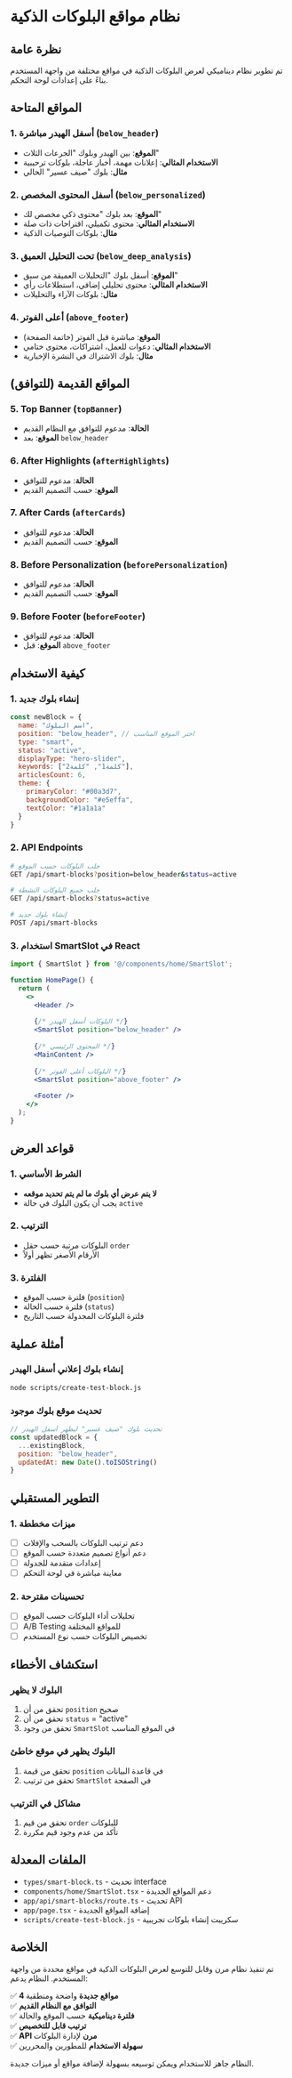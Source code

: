 # نظام مواقع البلوكات الذكية

## نظرة عامة

تم تطوير نظام ديناميكي لعرض البلوكات الذكية في مواقع مختلفة من واجهة المستخدم بناءً على إعدادات لوحة التحكم.

## المواقع المتاحة

### 1. أسفل الهيدر مباشرة (`below_header`)
- **الموقع**: بين الهيدر وبلوك "الجرعات الثلاث"
- **الاستخدام المثالي**: إعلانات مهمة، أخبار عاجلة، بلوكات ترحيبية
- **مثال**: بلوك "صيف عسير" الحالي

### 2. أسفل المحتوى المخصص (`below_personalized`)
- **الموقع**: بعد بلوك "محتوى ذكي مخصص لك"
- **الاستخدام المثالي**: محتوى تكميلي، اقتراحات ذات صلة
- **مثال**: بلوكات التوصيات الذكية

### 3. تحت التحليل العميق (`below_deep_analysis`)
- **الموقع**: أسفل بلوك "التحليلات العميقة من سبق"
- **الاستخدام المثالي**: محتوى تحليلي إضافي، استطلاعات رأي
- **مثال**: بلوكات الآراء والتحليلات

### 4. أعلى الفوتر (`above_footer`)
- **الموقع**: مباشرة قبل الفوتر (خاتمة الصفحة)
- **الاستخدام المثالي**: دعوات للعمل، اشتراكات، محتوى ختامي
- **مثال**: بلوك الاشتراك في النشرة الإخبارية

## المواقع القديمة (للتوافق)

### 5. Top Banner (`topBanner`)
- **الحالة**: مدعوم للتوافق مع النظام القديم
- **الموقع**: بعد `below_header`

### 6. After Highlights (`afterHighlights`)
- **الحالة**: مدعوم للتوافق
- **الموقع**: حسب التصميم القديم

### 7. After Cards (`afterCards`)
- **الحالة**: مدعوم للتوافق
- **الموقع**: حسب التصميم القديم

### 8. Before Personalization (`beforePersonalization`)
- **الحالة**: مدعوم للتوافق
- **الموقع**: حسب التصميم القديم

### 9. Before Footer (`beforeFooter`)
- **الحالة**: مدعوم للتوافق
- **الموقع**: قبل `above_footer`

## كيفية الاستخدام

### 1. إنشاء بلوك جديد

```javascript
const newBlock = {
  name: "اسم البلوك",
  position: "below_header", // اختر الموقع المناسب
  type: "smart",
  status: "active",
  displayType: "hero-slider",
  keywords: ["كلمة1", "كلمة2"],
  articlesCount: 6,
  theme: {
    primaryColor: "#00a3d7",
    backgroundColor: "#e5effa", 
    textColor: "#1a1a1a"
  }
}
```

### 2. API Endpoints

```bash
# جلب البلوكات حسب الموقع
GET /api/smart-blocks?position=below_header&status=active

# جلب جميع البلوكات النشطة
GET /api/smart-blocks?status=active

# إنشاء بلوك جديد
POST /api/smart-blocks
```

### 3. استخدام SmartSlot في React

```jsx
import { SmartSlot } from '@/components/home/SmartSlot';

function HomePage() {
  return (
    <>
      <Header />
      
      {/* البلوكات أسفل الهيدر */}
      <SmartSlot position="below_header" />
      
      {/* المحتوى الرئيسي */}
      <MainContent />
      
      {/* البلوكات أعلى الفوتر */}
      <SmartSlot position="above_footer" />
      
      <Footer />
    </>
  );
}
```

## قواعد العرض

### 1. الشرط الأساسي
- **لا يتم عرض أي بلوك ما لم يتم تحديد موقعه**
- يجب أن يكون البلوك في حالة `active`

### 2. الترتيب
- البلوكات مرتبة حسب حقل `order`
- الأرقام الأصغر تظهر أولاً

### 3. الفلترة
- فلترة حسب الموقع (`position`)
- فلترة حسب الحالة (`status`)
- فلترة البلوكات المجدولة حسب التاريخ

## أمثلة عملية

### إنشاء بلوك إعلاني أسفل الهيدر

```bash
node scripts/create-test-block.js
```

### تحديث موقع بلوك موجود

```javascript
// تحديث بلوك "صيف عسير" ليظهر أسفل الهيدر
const updatedBlock = {
  ...existingBlock,
  position: "below_header",
  updatedAt: new Date().toISOString()
}
```

## التطوير المستقبلي

### 1. ميزات مخططة
- [ ] دعم ترتيب البلوكات بالسحب والإفلات
- [ ] دعم أنواع تصميم متعددة حسب الموقع
- [ ] إعدادات متقدمة للجدولة
- [ ] معاينة مباشرة في لوحة التحكم

### 2. تحسينات مقترحة
- [ ] تحليلات أداء البلوكات حسب الموقع
- [ ] A/B Testing للمواقع المختلفة
- [ ] تخصيص البلوكات حسب نوع المستخدم

## استكشاف الأخطاء

### البلوك لا يظهر
1. تحقق من أن `position` صحيح
2. تحقق من أن `status` = "active"
3. تحقق من وجود `SmartSlot` في الموقع المناسب

### البلوك يظهر في موقع خاطئ
1. تحقق من قيمة `position` في قاعدة البيانات
2. تحقق من ترتيب `SmartSlot` في الصفحة

### مشاكل في الترتيب
1. تحقق من قيم `order` للبلوكات
2. تأكد من عدم وجود قيم مكررة

## الملفات المعدلة

- `types/smart-block.ts` - تحديث interface
- `components/home/SmartSlot.tsx` - دعم المواقع الجديدة
- `app/api/smart-blocks/route.ts` - تحديث API
- `app/page.tsx` - إضافة المواقع الجديدة
- `scripts/create-test-block.js` - سكريبت إنشاء بلوكات تجريبية

## الخلاصة

تم تنفيذ نظام مرن وقابل للتوسع لعرض البلوكات الذكية في مواقع محددة من واجهة المستخدم. النظام يدعم:

✅ **4 مواقع جديدة** واضحة ومنطقية  
✅ **التوافق مع النظام القديم**  
✅ **فلترة ديناميكية** حسب الموقع والحالة  
✅ **ترتيب قابل للتخصيص**  
✅ **API مرن** لإدارة البلوكات  
✅ **سهولة الاستخدام** للمطورين والمحررين  

النظام جاهز للاستخدام ويمكن توسيعه بسهولة لإضافة مواقع أو ميزات جديدة. 